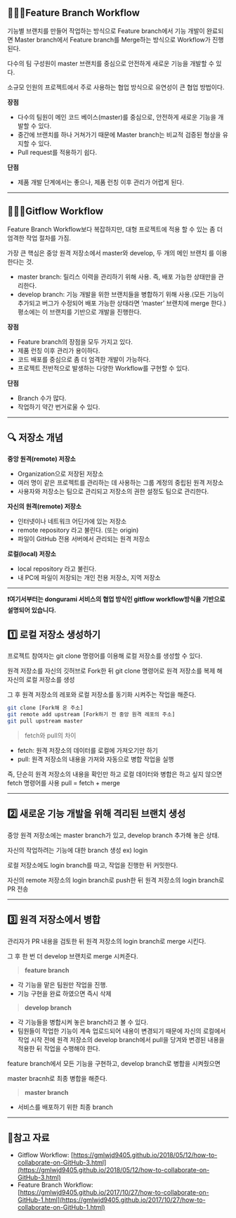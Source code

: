 ## 👩‍👧‍👦Feature Branch Workflow

기능별 브랜치를 만들어 작업하는 방식으로 Feature branch에서 기능 개발이 완료되면 Master branch에서 Feature branch를 Merge하는 방식으로 Workflow가 진행된다.

다수의 팀 구성원이 master 브랜치를 중심으로 안전하게 새로운 기능을 개발할 수 있다. 

소규모 인원의 프로젝트에서 주로 사용하는 협업 방식으로 유연성이 큰 협업 방법이다. 

**장점**

- 다수의 팀원이 메인 코드 베이스(master)를 중심으로, 안전하게 새로운 기능을 개발할 수 있다.
- 중간에 브랜치를 하나 거쳐가기 때문에 Master branch는 비교적 검증된 형상을 유지할 수 있다.
- Pull request를 적용하기 쉽다.

**단점**

- 제품 개발 단계에서는 좋으나, 제품 런칭 이후 관리가 어렵게 된다.

---

## 👩‍👧‍👦Gitflow Workflow

Feature Branch Workflow보다 복잡하지만, 대형 프로젝트에 적용 할 수 있는 좀 더 엄격한 작업 절차를 가짐.

가장 큰 핵심은 중앙 원격 저장소에서 master와 develop, 두 개의 메인 브랜치 를 이용한다는 것.

- master branch: 릴리스 이력을 관리하기 위해 사용. 즉, 배포 가능한 상태만을 관리한다.
- develop branch: 기능 개발을 위한 브랜치들을 병합하기 위해 사용.(모든 기능이 추가되고 버그가 수정되어 배포 가능한 상태라면 ‘master’ 브랜치에 merge 한다.) 평소에는 이 브랜치를 기반으로 개발을 진행한다.

**장점**

- Feature branch의 장점을 모두 가지고 있다.
- 제품 런칭 이후 관리가 용이하다.
- 코드 배포를 중심으로 좀 더 엄격한 개발이 가능하다.
- 프로젝트 전반적으로 발생하는 다양한 Workflow를 구현할 수 있다.

**단점**

- Branch 수가 많다.
- 작업하기 약간 번거로울 수 있다.

---

## 🔍 저장소 개념

**중앙 원격(remote) 저장소**

- Organization으로 저장된 저장소
- 여러 명이 같은 프로젝트를 관리하는 데 사용하는 그룹 계정의 중립된 원격 저장소
- 사용자와 저장소는 팀으로 관리되고 저장소의 권한 설정도 팀으로 관리한다.

**자신의 원격(remote) 저장소**

- 인터넷이나 네트워크 어딘가에 있는 저장소
- remote repository 라고 불린다. (또는 origin)
- 파일이 GitHub 전용 서버에서 관리되는 원격 저장소

**로컬(local) 저장소**

- local repository 라고 불린다.
- 내 PC에 파일이 저장되는 개인 전용 저장소, 지역 저장소

---

**❗️여기서부터는 dongurami 서비스의 협업 방식인 gitflow workflow방식을 기반으로 설명되어 있습니다.** 

## 1️⃣ 로컬 저장소 생성하기

프로젝트 참여자는 git clone 명령어를 이용해 로컬 저장소를 생성할 수 있다. 

원격 저장소를 자신의 깃허브로 Fork한  뒤 git clone 명령어로 원격 저장소를 복제 해 자신의 로컬 저장소를 생성

그 후 원격 저장소의 레포와 로컬 저장소를 동기화 시켜주는 작업을 해준다. 

```bash
git clone [Fork해 온 주소]
git remote add upstream [Fork하기 전 중앙 원격 레포의 주소]
git pull upstream master
```

> fetch와 pull의 차이

- fetch: 원격 저장소의 데이터를 로컬에 가져오기만 하기
- pull: 원격 저장소의 내용을 가져와 자동으로 병합 작업을 실행

즉, 단순히 원격 저장소의 내용을 확인만 하고 로컬 데이터와 병합은 하고 싶지 않으면 fetch 명령어를 사용
pull = fetch + merge

---

## 2️⃣ 새로운 기능 개발을 위해 격리된 브랜치 생성

중앙 원격 저장소에는 master branch가 있고, develop branch 추가해 놓은 상태.

자신의 작업하려는 기능에 대한 branch 생성 ex) login

로컬 저장소에도 login branch를 따고, 작업을 진행한 뒤 커밋한다.

자신의 remote 저장소의  login branch로 push한 뒤 원격 저장소의 login branch로 PR 전송

---

## 3️⃣ 원격 저장소에서 병합

관리자가 PR 내용을 검토한 뒤 원격 저장소의 login branch로 merge 시킨다. 

그 후 한 번 더 develop 브랜치로 merge 시켜준다.

> **feature branch** 
- 각 기능을 맡은 팀원만 작업을 진행. 
- 기능 구현을 완료 하였으면 즉시 삭제

> **develop branch** 
- 각 기능들을 병합시켜 놓은 branch라고 볼 수 있다.
- 팀원들이 작업한 기능이 계속 업로드되어 내용이 변경되기 때문에 자신의 로컬에서 작업 시작 전에 원격 
   저장소의 develop branch에서 pull을 당겨와 변경된 내용을 적용한 뒤 작업을 수행해야 한다.

feature branch에서 모든 기능을 구현하고, develop branch로 병합을 시켜줬으면 

master bracnh로 최종 병합을 해준다. 

> **master branch**
- 서비스를 배포하기 위한 최종 branch

---

## 📝참고 자료

- Gitflow Workflow: [https://gmlwjd9405.github.io/2018/05/12/how-to-collaborate-on-GitHub-3.html](https://gmlwjd9405.github.io/2018/05/12/how-to-collaborate-on-GitHub-3.html)
- Feature Branch Workflow: [https://gmlwjd9405.github.io/2017/10/27/how-to-collaborate-on-GitHub-1.html](https://gmlwjd9405.github.io/2017/10/27/how-to-collaborate-on-GitHub-1.html)
